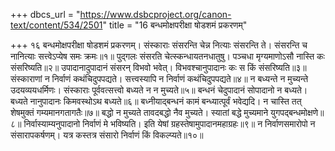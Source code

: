 +++
dbcs_url = "https://www.dsbcproject.org/canon-text/content/534/2501"
title = "16 बन्धमोक्षपरीक्षा षोडशमं प्रकरणम्"

+++
१६
बन्धमोक्षपरीक्षा षोडशमं प्रकरणम्।
संस्काराः संसरन्ति चेन्न नित्याः संसरन्ति ते। 
संसरन्ति च नानित्याः सत्त्वेऽप्येष समः क्रमः॥१॥
पुद्गलः संसरति चेत्स्कन्धायतनधातुषु। 
पञ्चधा मृग्यमाणोऽसौ नास्ति कः संसरिष्यति॥२॥
उपादानादुपादानं संसरन् विभवो भवेत्। 
विभवश्चानुपादानः कः स किं संसरिष्यति॥३॥
संस्काराणां न निर्वाणं कथंचिदुपपद्यते। 
सत्त्वस्यापि न निर्वाणं कथंचिदुपपद्यते॥४॥
न बध्यन्ते न मुच्यन्ते उदयव्ययधर्मिणः। 
संस्काराः पूर्ववत्सत्त्वो बध्यते न न मुच्यते॥५॥
बन्धनं चेदुपादानं सोपादानो न बध्यते। 
बध्यते नानुपादानः किमवस्थोऽथ बध्यते॥६॥
बध्नीयाद्बन्धनं कामं बन्ध्यात्पूर्वं भवेद्यदि। 
न चास्ति तत् शेषमुक्तं गम्यमानगतागतैः॥७॥
बद्धो न मुच्यते तावदबद्धो नैव मुच्यते। 
स्यातां बद्धे मुच्यमाने युगपद्बन्धमोक्षणे॥८॥
निर्वास्याम्यनुपादानो निर्वाणं मे भविष्यति। 
इति येषां ग्रहस्तेषामुपादानमहाग्रहः॥९॥
न निर्वाणसमारोपो न संसारापकर्षणम्। 
यत्र कस्तत्र संसारो निर्वाणं किं विकल्प्यते॥१०॥
